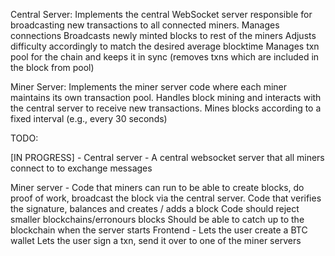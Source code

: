 Central Server:
    Implements the central WebSocket server responsible for broadcasting new transactions to all connected miners.
    Manages connections
    Broadcasts newly minted blocks to rest of the miners 
    Adjusts difficulty accordingly to match the desired average blocktime
    Manages txn pool for the chain and keeps it in sync (removes txns which are included in the block from pool)

Miner Server:
    Implements the miner server code where each miner maintains its own transaction pool.
    Handles block mining and interacts with the central server to receive new transactions.
    Mines blocks according to a fixed interval (e.g., every 30 seconds)


TODO: 

[IN PROGRESS] - Central server - A central websocket server that all miners connect to to exchange messages

Miner server -
Code that miners can run to be able to create blocks, do proof of work, broadcast the block via the central server.
Code that verifies the signature, balances and creates / adds a block
Code should reject smaller blockchains/erronours blocks
Should be able to catch up to the blockchain when the server starts
Frontend -
Lets the user create a BTC wallet
Lets the user sign a txn, send it over to one of the miner servers
